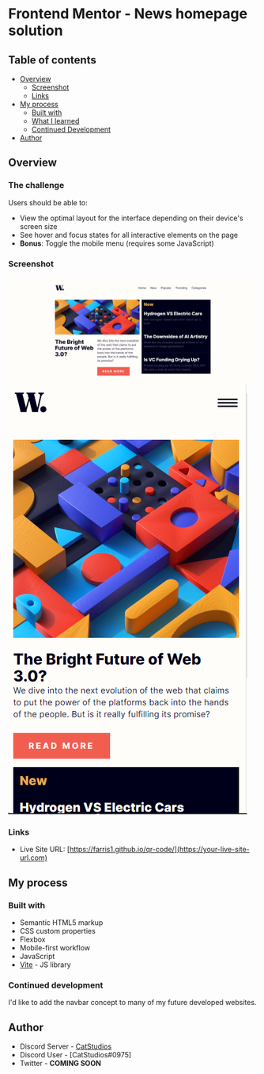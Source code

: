 # Frontend Mentor - News homepage solution

## Table of contents


- [Overview](#overview)
  - [Screenshot](#screenshot)
  - [Links](#links)
- [My process](#my-process)
  - [Built with](#built-with)
  - [What I learned](#what-i-learned)
  - [Continued Development](#continued-development)
- [Author](#author)

## Overview

### The challenge

Users should be able to:

- View the optimal layout for the interface depending on their device's screen size
- See hover and focus states for all interactive elements on the page
- **Bonus**: Toggle the mobile menu (requires some JavaScript)

### Screenshot

![Desktop Version](./design/solution-desktop.png)
![Mobile Version](./design/solution-mobile-half.png)

### Links
- Live Site URL: [https://farris1.github.io/qr-code/](https://your-live-site-url.com)

## My process

### Built with

- Semantic HTML5 markup
- CSS custom properties
- Flexbox
- Mobile-first workflow
- JavaScript
- [Vite](https://vitejs.dev/guide/) - JS library

### Continued development

I'd like to add the navbar concept to many of my future developed websites.

## Author

- Discord Server - [CatStudios](https://discord.gg/3Gn3DxSS3Y)
- Discord User - [CatStudios#0975]
- Twitter - **COMING SOON**
